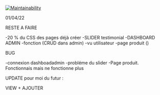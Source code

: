 [![Maintainability](https://api.codeclimate.com/v1/badges/c09ad463a1e424e64812/maintainability)](https://codeclimate.com/github/DamienM-dev/Projet-final/maintainability)

01/04/22

RESTE A FAIRE

-20 % du CSS des pages déjà créer
-SLIDER testimonial
-DASHBOARD ADMIN
-fonction (CRUD dans admin)
-vu utilisateur
-page produit ()

BUG

-connexion dashboadadmin
-probléme du slider
-Page produit. Fonctionnais mais ne fonctionne plus

UPDATE pour moi du futur :

VIEW + AJOUTER
